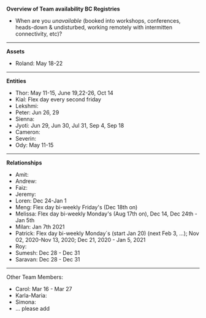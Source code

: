 **Overview of Team availability BC Registries**
- When are you _unavailable_ (booked into workshops, conferences, heads-down & undisturbed, working remotely with intermitten connectivity, etc)?  
----

**Assets**
* Roland: May 18-22

----
**Entities** 
* Thor: May 11-15, June 19,22-26, Oct 14
* Kial: Flex day every second friday
* Lekshmi:
* Peter: Jun 26, 29
* Sienna:
* Jyoti: Jun 29, Jun 30, Jul 31, Sep 4, Sep 18
* Cameron:
* Severin:
* Ody: May 11-15


----
**Relationships** 
* Amit: 
* Andrew: 
* Faiz:
* Jeremy: 
* Loren: Dec 24-Jan 1
* Meng: Flex day bi-weekly Friday's (Dec 18th on)
* Melissa: Flex day bi-weekly Monday's (Aug 17th on), Dec 14, Dec 24th - Jan 5th
* Milan: Jan 7th 2021
* Patrick: Flex day bi-weekly Monday´s (start Jan 20) (next Feb 3, ...); Nov 02, 2020-Nov 13, 2020; Dec 21, 2020 - Jan 5, 2021
* Roy:
* Sumesh: Dec 28 - Dec 31
* Saravan: Dec 28 - Dec 31


----
Other Team Members:
* Carol: Mar 16 - Mar 27
* Karla-Maria:
* Simona:
* ... please add
